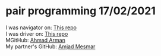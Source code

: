 # pair programming 17/02/2021
I was navigator on: [This repo](https://github.com/ahmad-arman/guessing-game/pull/1/commits) <br>
I was driver on: [This repo](https://github.com/AmjadMesmar/Guessing-Game/pull/1/commits)<br>
MGitHub: [Ahmad Arman](https://github.com/ahmad-arman)<br>
My partner's GitHub: [Amjad Mesmar](https://github.com/AmjadMesmar)<br>